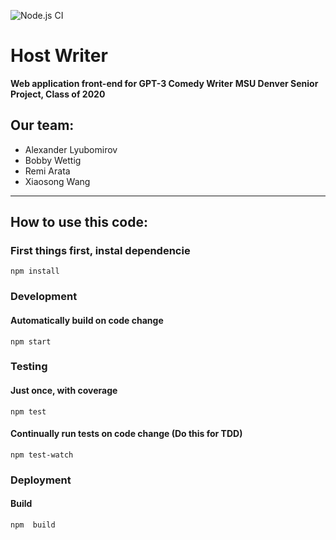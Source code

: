 ![Node.js CI](https://github.com/hostwriter/hostwriter.github.io/workflows/Node.js%20CI/badge.svg?branch=master)
# Host Writer
**Web application front-end for GPT-3 Comedy Writer**
**MSU Denver Senior Project, Class of 2020**
## Our team:
- Alexander Lyubomirov
- Bobby Wettig
- Remi Arata
- Xiaosong Wang
---
## How to use this code:
### First things first, instal dependencie
`npm install`


### Development
#### Automatically build on code change
`npm start`


### Testing
#### Just once, with coverage
`npm test`
#### Continually run tests on code change (Do this for TDD)
`npm test-watch`


### Deployment
#### Build
`npm  build`
